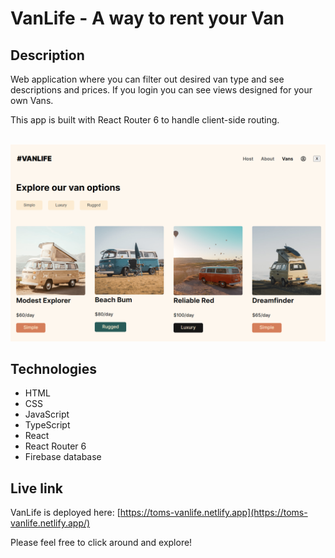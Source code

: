 # VanLife - A way to rent your Van

## Description
Web application where you can filter out desired van type and see descriptions and prices.
If you login you can see views designed for your own Vans.

This app is built with React Router 6 to handle client-side routing.

<br/>
<img src="./vanlife.png" alt="Screenshot of VanLife app." width="600px"/>

## Technologies
- HTML
- CSS
- JavaScript
- TypeScript
- React
- React Router 6
- Firebase database

## Live link
VanLife is deployed here:
[https://toms-vanlife.netlify.app](https://toms-vanlife.netlify.app/)

Please feel free to click around and explore!
